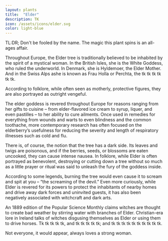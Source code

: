 ```yaml
---
layout: plants
title:  "Elder"
description: TK
icon: /assets/icons/elder.svg
color: light-blue
---
```

TL:DR; Don't be fooled by the name. The magic this plant spins is an all-ages affair. 

Throughout Europe, the Elder tree is traditionally believed to be inhabited by the spirit of a mystical woman. In the British Isles, she is the White Goddess, who ruled the underworld. In Denmark, she is Hyldemoer, the Elder Mother. And in the Swiss Alps ashe is known as Frau Holla or Perchta, the tk tk tk tk tk tk. 

According to folklore, while often seen as motherly, protective figures, they are also portrayed as outright vengeful.

The elder goddess is revered throughout Europe for reasons ranging from her gifts to cuisine – from elder-flavored ice cream to syrup, liquer, and even pastilles – to her ability to cure ailments. Once used in remedies for everything from wounds and warts to even blindness and the common toothache, more contemporary research has often focused on the elderberry’s usefulness for reducing the severity and length of respiratory illnesses such as cold and flu. 

There is, of course, the notion that the tree has a dark side. Its leaves and twigs are poisonous, and if the berries, seeds, or blossoms are eaten uncooked, they can cause intense nausea. In folklore, while Elder is often portrayed as benevolent, destroying or cutting down a tree without so much as a little prayer or ritual was said to unleash the fury of the goddess inside. 

According to some legends, burning the tree would even cause it to scream and spit at you – “the screaming of the devil.” Even more curiously, while Elder is revered for its powers to protect the inhabitants of nearby homes and drive away dark forces and uninvited guests, it has also been negatively associated with witchcraft and dark arts.

An 1889 edition of the Popular Science Monthly claims witches are thought to create bad weather by stirring water with branches of Elder. Christian-era lore in Ireland talks of witches disgusing themselves as Elder or using them to drive horses. Tk tk tk tk tk, and tk tk tk tk tk; and tk tk tk tk tk tk tk tk tk tk. 

Not everyone, it would appear, always loves a strong woman. 
